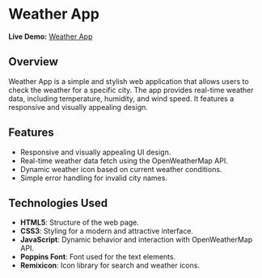 # Weather App

**Live Demo:** [Weather App](https://rohanisamazing.github.io/Weather-App/)

## Overview

Weather App is a simple and stylish web application that allows users to check the weather for a specific city. The app provides real-time weather data, including temperature, humidity, and wind speed. It features a responsive and visually appealing design.

## Features

- Responsive and visually appealing UI design.
- Real-time weather data fetch using the OpenWeatherMap API.
- Dynamic weather icon based on current weather conditions.
- Simple error handling for invalid city names.

## Technologies Used

- **HTML5**: Structure of the web page.
- **CSS3**: Styling for a modern and attractive interface.
- **JavaScript**: Dynamic behavior and interaction with OpenWeatherMap API.
- **Poppins Font**: Font used for the text elements.
- **Remixicon**: Icon library for search and weather icons.

